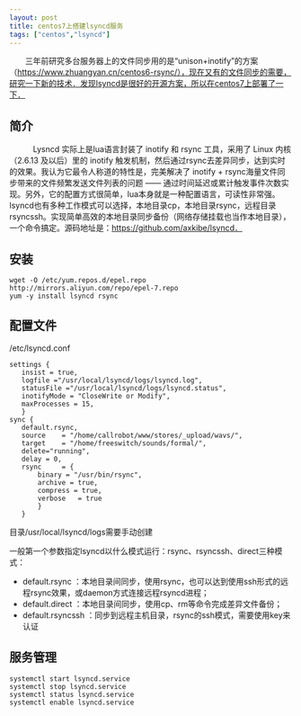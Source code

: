 ```yaml
---
layout: post
title: centos7上搭建lsyncd服务
tags: ["centos","lsyncd"]
---
```


　　三年前研究多台服务器上的文件同步用的是“unison+inotify”的方案（https://www.zhuangyan.cn/centos6-rsync/），现在又有的文件同步的需要，研究一下新的技术．发现lsyncd是很好的开源方案，所以在centos7上部署了一下．

## 简介
　　　Lysncd 实际上是lua语言封装了 inotify 和 rsync 工具，采用了 Linux 内核（2.6.13 及以后）里的 inotify 触发机制，然后通过rsync去差异同步，达到实时的效果。我认为它最令人称道的特性是，完美解决了 inotify + rsync海量文件同步带来的文件频繁发送文件列表的问题 —— 通过时间延迟或累计触发事件次数实现。另外，它的配置方式很简单，lua本身就是一种配置语言，可读性非常强。lsyncd也有多种工作模式可以选择，本地目录cp，本地目录rsync，远程目录rsyncssh。实现简单高效的本地目录同步备份（网络存储挂载也当作本地目录），一个命令搞定。源码地址是：https://github.com/axkibe/lsyncd．

## 安装

~~~
wget -O /etc/yum.repos.d/epel.repo http://mirrors.aliyun.com/repo/epel-7.repo
yum -y install lsyncd rsync
~~~

## 配置文件

 /etc/lsyncd.conf

 ~~~
 settings {
    insist = true,
    logfile ="/usr/local/lsyncd/logs/lsyncd.log",
    statusFile ="/usr/local/lsyncd/logs/lsyncd.status",
    inotifyMode = "CloseWrite or Modify",
    maxProcesses = 15,
    }
sync {
    default.rsync,
    source    = "/home/callrobot/www/stores/_upload/wavs/",
    target    = "/home/freeswitch/sounds/formal/",
    delete="running",
    delay = 0,
    rsync     = {
        binary = "/usr/bin/rsync",
        archive = true,
        compress = true,
        verbose   = true
        }
    } 
 ~~~
目录/usr/local/lsyncd/logs需要手动创建

一般第一个参数指定lsyncd以什么模式运行：rsync、rsyncssh、direct三种模式：

- default.rsync ：本地目录间同步，使用rsync，也可以达到使用ssh形式的远程rsync效果，或daemon方式连接远程rsyncd进程；
- default.direct ：本地目录间同步，使用cp、rm等命令完成差异文件备份；
- default.rsyncssh ：同步到远程主机目录，rsync的ssh模式，需要使用key来认证

 ## 服务管理

 ~~~
systemctl start lsyncd.service
systemctl stop lsyncd.service
systemctl status lsyncd.service
systemctl enable lsyncd.service
 ~~~